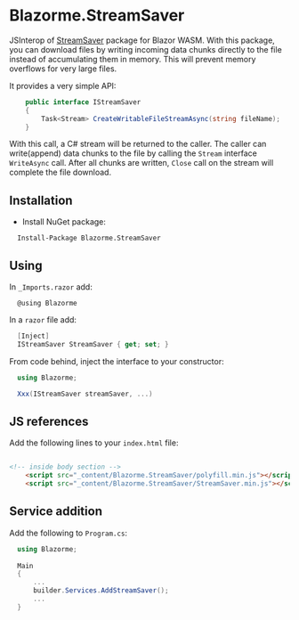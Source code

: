 # Blazorme.StreamSaver
JSInterop of [StreamSaver](https://github.com/jimmywarting/StreamSaver.js) package for Blazor WASM. 
With this package, you can download files by writing incoming data chunks directly to the file instead of accumulating them in memory. 
This will prevent memory overflows for very large files.

It provides a very simple API:
```cs
    public interface IStreamSaver
    {
        Task<Stream> CreateWritableFileStreamAsync(string fileName);
    }
```
With this call, a C# stream will be returned to the caller. The caller can write(append) data chunks to the file by calling the `Stream` interface `WriteAsync` call. 
After all chunks are written, `Close` call on the stream will complete the file download.

## Installation
* Install NuGet package:
```
  Install-Package Blazorme.StreamSaver
```
## Using

In `_Imports.razor` add:
```
  @using Blazorme
```
In a `razor` file add:
```cs
  [Inject]
  IStreamSaver StreamSaver { get; set; }
```
From code behind, inject the interface to your constructor:
```cs
  using Blazorme;
```
```cs
  Xxx(IStreamSaver streamSaver, ...)
```

## JS references

Add the following lines to your `index.html` file:
```html

<!-- inside body section -->
    <script src="_content/Blazorme.StreamSaver/polyfill.min.js"></script>
    <script src="_content/Blazorme.StreamSaver/StreamSaver.min.js"></script>
```
## Service addition

Add the following to `Program.cs`: 
```cs
  using Blazorme;
  
  Main
  {
      ...
      builder.Services.AddStreamSaver();
      ...
  }
```

